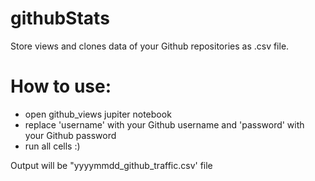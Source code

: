 # githubStats

Store views and clones data of your Github repositories as .csv file.

# How to use:
- open github_views jupiter notebook 
- replace 'username' with your Github username and 'password' with your Github password
- run all cells :) 

Output will be "yyyymmdd_github_traffic.csv' file

